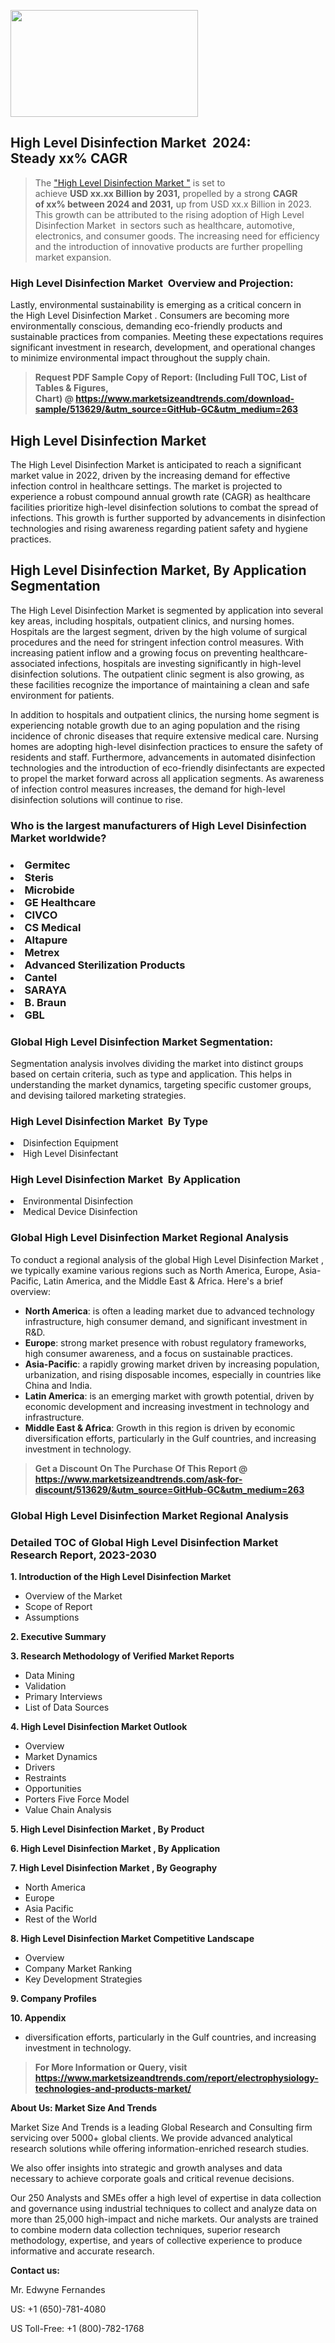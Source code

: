 <p><img class="alignnone size-medium wp-image-20088" src="https://ffe5etoiles.com/wp-content/uploads/2024/12/MST1-300x171.png" alt="" width="300" height="171" /></p><h2 id="ember46" class="ember-view reader-text-block__heading-2">High Level Disinfection Market &nbsp;2024: Steady&nbsp;xx% CAGR</h2><blockquote id="ember47" class="ember-view reader-text-block__blockquote">The&nbsp;<a class="app-aware-link " href="https://www.marketsizeandtrends.com/download-sample/513629/&utm_source=GitHub-GC&utm_medium=263" target="_blank" data-test-app-aware-link="">"High Level Disinfection Market "</a>&nbsp;is set to achieve&nbsp;<strong>USD&nbsp;xx.xx&nbsp;Billion by 2031,</strong>&nbsp;propelled by a strong&nbsp;<strong>CAGR of&nbsp;xx% between 2024 and 2031,</strong>&nbsp;up from USD xx.x Billion in 2023. This growth can be attributed to the rising adoption of&nbsp;High Level Disinfection Market &nbsp;in sectors such as healthcare, automotive, electronics, and consumer goods. The increasing need for efficiency and the introduction of innovative products are further propelling market expansion.</blockquote><h3 id="ember48" class="ember-view reader-text-block__heading-3">High Level Disinfection Market &nbsp;Overview and Projection:</h3><p id="ember49" class="ember-view reader-text-block__paragraph">Lastly, environmental sustainability is emerging as a critical concern in the&nbsp;High Level Disinfection Market . Consumers are becoming more environmentally conscious, demanding eco-friendly products and sustainable practices from companies. Meeting these expectations requires significant investment in research, development, and operational changes to minimize environmental impact throughout the supply chain.</p><blockquote id="ember50" class="ember-view reader-text-block__blockquote"><strong>Request PDF Sample Copy of Report: (Including Full TOC, List of Tables &amp; Figures, Chart)&nbsp;@&nbsp;<strong><a href="https://www.marketsizeandtrends.com/download-sample/513629/&utm_source=GitHub-GC&utm_medium=263" target="_blank">https://www.marketsizeandtrends.com/download-sample/513629/&utm_source=GitHub-GC&utm_medium=263</a></strong></strong></blockquote><h3 class=""> <h2>High Level Disinfection Market</h2><p>The High Level Disinfection Market is anticipated to reach a significant market value in 2022, driven by the increasing demand for effective infection control in healthcare settings. The market is projected to experience a robust compound annual growth rate (CAGR) as healthcare facilities prioritize high-level disinfection solutions to combat the spread of infections. This growth is further supported by advancements in disinfection technologies and rising awareness regarding patient safety and hygiene practices.</p><h2>High Level Disinfection Market, By Application Segmentation</h2><p>The High Level Disinfection Market is segmented by application into several key areas, including hospitals, outpatient clinics, and nursing homes. Hospitals are the largest segment, driven by the high volume of surgical procedures and the need for stringent infection control measures. With increasing patient inflow and a growing focus on preventing healthcare-associated infections, hospitals are investing significantly in high-level disinfection solutions. The outpatient clinic segment is also growing, as these facilities recognize the importance of maintaining a clean and safe environment for patients.</p><p>In addition to hospitals and outpatient clinics, the nursing home segment is experiencing notable growth due to an aging population and the rising incidence of chronic diseases that require extensive medical care. Nursing homes are adopting high-level disinfection practices to ensure the safety of residents and staff. Furthermore, advancements in automated disinfection technologies and the introduction of eco-friendly disinfectants are expected to propel the market forward across all application segments. As awareness of infection control measures increases, the demand for high-level disinfection solutions will continue to rise.</p></h3><h3 id="" class="">Who is the largest manufacturers of&nbsp;High Level Disinfection Market worldwide?</h3><h3 class=""></Li><Li>Germitec</Li><Li> Steris</Li><Li> Microbide</Li><Li> GE Healthcare</Li><Li> CIVCO</Li><Li> CS Medical</Li><Li> Altapure</Li><Li> Metrex</Li><Li> Advanced Sterilization Products</Li><Li> Cantel</Li><Li> SARAYA</Li><Li> B. Braun</Li><Li> GBL</h3><h3 id="ember53" class="ember-view reader-text-block__heading-3">Global&nbsp;High Level Disinfection Market Segmentation:</h3><p id="ember54" class="ember-view reader-text-block__paragraph">Segmentation analysis involves dividing the market into distinct groups based on certain criteria, such as type and application. This helps in understanding the market dynamics, targeting specific customer groups, and devising tailored marketing strategies.</p><h3 id="" class="">High Level Disinfection Market &nbsp;By Type</h3><p></Li><Li>Disinfection Equipment</Li><Li> High Level Disinfectant</p><h3 id="" class="">High Level Disinfection Market &nbsp;By Application</h3><p class=""></Li><Li>Environmental Disinfection</Li><Li> Medical Device Disinfection</p><h3 id="ember62" class="ember-view reader-text-block__heading-3">Global High Level Disinfection Market Regional Analysis</h3><p id="ember63" class="ember-view reader-text-block__paragraph">To conduct a regional analysis of the global High Level Disinfection Market , we typically examine various regions such as North America, Europe, Asia-Pacific, Latin America, and the Middle East &amp; Africa. Here's a brief overview:</p><ul><li><strong>North America</strong>: is often a leading market due to advanced technology infrastructure, high consumer demand, and significant investment in R&amp;D.</li><li><strong>Europe</strong>: strong market presence with robust regulatory frameworks, high consumer awareness, and a focus on sustainable practices.</li><li><strong>Asia-Pacific</strong>: a rapidly growing market driven by increasing population, urbanization, and rising disposable incomes, especially in countries like China and India.</li><li><strong>Latin America</strong>: is an emerging market with growth potential, driven by economic development and increasing investment in technology and infrastructure.</li><li><strong>Middle East &amp; Africa</strong>: Growth in this region is driven by economic diversification efforts, particularly in the Gulf countries, and increasing investment in technology.</li></ul><blockquote id="ember61" class="ember-view reader-text-block__blockquote"><strong>Get a Discount On The Purchase Of This Report @ <strong><a href="https://html-cleaner.com/" target="">https://www.marketsizeandtrends.com/ask-for-discount/513629/&utm_source=GitHub-GC&utm_medium=263</a></strong></strong></blockquote><h3 id="ember62" class="ember-view reader-text-block__heading-3">Global High Level Disinfection Market Regional Analysis</h3><h3 id="" class="">Detailed TOC of Global High Level Disinfection Market Research Report, 2023-2030</h3><p id="" class=""><strong>1. Introduction of the High Level Disinfection Market </strong></p><ul><li>Overview of the Market</li><li>Scope of Report</li><li>Assumptions</li></ul><p id="" class=""><strong>2. Executive Summary</strong></p><p id="" class=""><strong>3. Research Methodology of Verified Market Reports</strong></p><ul><li>Data Mining</li><li>Validation</li><li>Primary Interviews</li><li>List of Data Sources</li></ul><p id="" class=""><strong>4. High Level Disinfection Market Outlook</strong></p><ul><li>Overview</li><li>Market Dynamics</li><li>Drivers</li><li>Restraints</li><li>Opportunities</li><li>Porters Five Force Model</li><li>Value Chain Analysis</li></ul><p id="" class=""><strong>5. High Level Disinfection Market , By Product</strong></p><p id="" class=""><strong>6. High Level Disinfection Market , By Application</strong></p><p id="" class=""><strong>7. High Level Disinfection Market , By Geography</strong></p><ul><li>North America</li><li>Europe</li><li>Asia Pacific</li><li>Rest of the World</li></ul><p id="" class=""><strong>8. High Level Disinfection Market Competitive Landscape</strong></p><ul><li>Overview</li><li>Company Market Ranking</li><li>Key Development Strategies</li></ul><p id="" class=""><strong>9. Company Profiles</strong></p><p id="" class=""><strong>10. Appendix</strong></p><ul><li>diversification efforts, particularly in the Gulf countries, and increasing investment in technology.</li></ul><blockquote id="ember65" class="ember-view reader-text-block__blockquote"><strong>For More Information or Query, visit <strong><strong><a href="https://html-cleaner.com/" target="">https://www.marketsizeandtrends.com/report/electrophysiology-technologies-and-products-market/</a></strong></strong></strong></blockquote><p id="" class=""><strong>About Us: Market Size And Trends</strong></p><p id="" class="">Market Size And Trends is a leading Global Research and Consulting firm servicing over 5000+ global clients. We provide advanced analytical research solutions while offering information-enriched research studies.</p><p id="" class="">We also offer insights into strategic and growth analyses and data necessary to achieve corporate goals and critical revenue decisions.</p><p id="" class="">Our 250 Analysts and SMEs offer a high level of expertise in data collection and governance using industrial techniques to collect and analyze data on more than 25,000 high-impact and niche markets. Our analysts are trained to combine modern data collection techniques, superior research methodology, expertise, and years of collective experience to produce informative and accurate research.</p><p id="" class=""><strong>Contact us:</strong></p><p id="" class="">Mr. Edwyne Fernandes</p><p id="" class="">US: +1 (650)-781-4080</p><p id="" class="">US Toll-Free: +1 (800)-782-1768</p>
